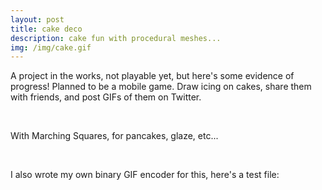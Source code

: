 ```yaml
---
layout: post
title: cake deco
description: cake fun with procedural meshes...
img: /img/cake.gif
---
```


A project in the works, not playable yet, but here's some evidence of progress!
Planned to be a mobile game. Draw icing on cakes, share them with friends, and post GIFs of them on Twitter.

<div class="img_row">
	<img class="col one" src="{{ site.baseurl }}/img/cake.gif" alt="" title="screenshot"/>
    <img class="col one" src="{{ site.baseurl }}/img/cake1.png" alt="" title="screenshot"/>
    <img class="col one" src="{{ site.baseurl }}/img/cake2.png" alt="" title="screenshot"/>
</div>

With Marching Squares, for pancakes, glaze, etc...

<div class="img_row">
	<img class="col one" src="{{ site.baseurl }}/img/marchingsquares.gif" alt="" title="screenshot"/>
    <img class="col one" src="{{ site.baseurl }}/img/pancake1.png" alt="" title="screenshot"/>
    <img class="col one" src="{{ site.baseurl }}/img/pancake2.png" alt="" title="screenshot"/>
</div>

I also wrote my own binary GIF encoder for this, here's a test file:

<div>
	<img class="col one" src="{{ site.baseurl }}/img/testgif70.gif" alt="" title="screenshot"/>
</div>